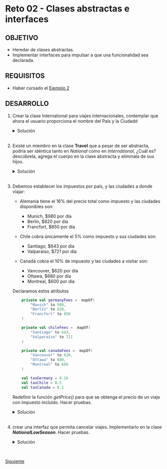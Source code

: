 # Reto 02 - Clases abstractas e interfaces

## OBJETIVO 
- Heredar de clases abstractas.
- Implementar interfaces para impulsar a que una funcionalidad sea declarada.

## REQUISITOS 

- Haber cursado el [Ejemplo 2](Ejemplo-02)

## DESARROLLO

1. Crear la clase International para viajes internacionales, contemplar que ahora el usuario proporciona el nombre del País y la Ciudadd

    <details>
        <summary>Solución</summary>

    La clase con los métodos implementados de Travel quedarían así: 

    ```kotlin
    class International(override val country: String, override val city: String) : Travel() {
        override fun quotePrice(numDays: Int) {

        }

        override fun getPrice(numDays: Int): Int {
        }
    }
    ```

    </details>

    </br>

2. Existe un miembro en la clase **Travel** que a pesar de ser abstracta, podría ser idéntica tanto en *National* como en *International*, ¿Cuál es? descúbrela, agrega el cuerpo en la clase abstracta y elimínala de sus hijos.


    <details>
        <summary>Solución</summary>

    El método para cotizar implementado en National, se puede usar también en International, por lo tanto sustituir el método abstracto de **Travel** por:

    ```kotlin
    fun quotePrice(numDays: Int) {
        val price = getPrice(numDays)
        if(price==0){ //si no existe tarifa para esa ciudad, notificamos al usuario
            println("Lo sentimos, no hacemos viajes a esta ciudad")
        } else{
            println("Tu viaje a $city cuesta \$$price") //notificamos el precio al usuario
        }
    }
    ```

    Borrar sus definiciones tanto en **National** como en **International**

    </details>

    </br>

3. Debemos establecer los impuestos por país, y las ciudades a donde viajar:

    * Alemania tiene el 16% del precio total como impuesto y las ciudades disponibles son:
        * Munich, $980 por día
        * Berlín, $820 por día
        * Francfort, $850 por día

    * Chile cobra únicamente el 5% como impuesto y sus ciudades son:
        * Santiago, $643 por día
        * Valparaíso, $721 por día
    * Canadá cobra el 10% de impuesto y las ciudades a visitar son:
        * Vancouver, $620 por día
        * Ottawa, $680 por día
        * Montreal, $600 por día
        
        
    Declaramos estos atributos

    ```kotlin
        private val germanyFees =  mapOf(
            "Munich" to 980,
            "Berlín" to 820,
            "Francfort" to 850
        )

        private val chileFees =  mapOf(
            "Santiago" to 643,
            "Valparaíso" to 721
        )

        private val canadaFees =  mapOf(
            "Vancouver" to 620,
            "Ottawa" to 680,
            "Montreal" to 600
        )

        val taxGermany = 0.16
        val taxChile = 0.5
        val taxCanada = 0.1
    ```

    Redefinir la función *getPrice()* para que se obtenga el precio de un viaje con impuesto incluído. Hacer pruebas.

    <details>
        <summary>Solución</summary>

    ```kotlin
    override fun getPrice(numDays: Int): Int {
        when(country){
            "Alemania" ->{
                val fee = germanyFees[city]
                if(fee==null){
                    return 0
                }
                return (fee * numDays * (1 + taxGermany) ).toInt()

            }
            "Chile" ->{
                val fee = chileFees[city]
                if(fee==null){
                    return 0
                }
                return (fee * numDays * (1 + taxChile)).toInt()
            }
            "Canada" ->{
                val fee = canadaFees[city]
                if(fee==null){
                    return 0
                }
                return (fee * numDays * (1 + taxCanada) ).toInt()
            }
            else ->{
                return 0
            }
        }
    }
    ```

    </details> 

    </br>

4. crear una interfaz que permita cancelar viajes. Implementarlo en la clase ***NationalLowSeason***. Hacer pruebas.

    <details>
        <summary>Solución</summary>

    Creamos la interfaz 
    ```kotlin
    interface Cancellable {

        fun cancelTravel()

    }
    ```

    La clase nueva sería la siguiente:

    ```kotlin
    class NationalLowSeason(city: String) : National(city),IPromotion,Cancellable {
        override  val discount = 10 //es porcentaje, o sea 10%
        override val typeDiscount = 0 //0 para porcentaje, 1 para cantidad

        override fun getPrice(numDays: Int): Int {
            val amount = super.getPrice(numDays)
            return if (amount == 0) 0 else getDiscountPrice(amount)
        }

        override fun cancelTravel() {
            if(reserved){
                reserved = false
                paidAmount=0
                println("Viaje cancelado exitosamente!")
            } else{
                println("Este viaje aún no ha sido reservado")
            }
        }
    }
    ```

    Se utilizó este código para verificar que la clase estuviera bien implementada

    ```kotlin
        val viajeBajaGdl = NationalLowSeason("Guadalajara")
        viajeBajaGdl.reserve(4)
        viajeBajaGdl.cancelTravel()
        viajeBajaGdl.cancelTravel()
        viajeBajaGdl.reserve(2)
    ```

    Se reservó un viaje y se cancelo dos veces la reserva: la primera cancelación pasó, la segunda no se realizó porque ya no había ningún viaje reservado. Se pudo volver a Reservar con éxito.
        
    </details>


</br>

[Siguiente](../Ejemplo-03)